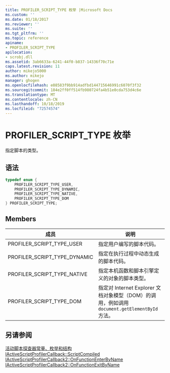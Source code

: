 ```yaml
---
title: PROFILER_SCRIPT_TYPE 枚举 |Microsoft Docs
ms.custom: ''
ms.date: 01/18/2017
ms.reviewer: ''
ms.suite: ''
ms.tgt_pltfrm: ''
ms.topic: reference
apiname:
- PROFILER_SCRIPT_TYPE
apilocation:
- scrobj.dll
ms.assetid: 3ab6633a-6241-44f0-b837-14336f70c71e
caps.latest.revision: 11
author: mikejo5000
ms.author: mikejo
manager: ghogen
ms.openlocfilehash: e08583f9bb914adfbd144715646991c6070f3f32
ms.sourcegitcommit: 184e2ff0ff514fb980724fa4b51e0cda753d4c6e
ms.translationtype: MT
ms.contentlocale: zh-CN
ms.lasthandoff: 10/18/2019
ms.locfileid: "72574574"
---
```

# <a name="profiler_script_type-enumeration"></a>PROFILER_SCRIPT_TYPE 枚举
指定脚本的类型。  
  
## <a name="syntax"></a>语法  
  
```cpp
typedef enum {  
    PROFILER_SCRIPT_TYPE_USER,  
    PROFILER_SCRIPT_TYPE_DYNAMIC,  
    PROFILER_SCRIPT_TYPE_NATIVE,  
    PROFILER_SCRIPT_TYPE_DOM  
} PROFILER_SCRIPT_TYPE;  
```  
  
## <a name="members"></a>Members  
  
|成员|说明|  
|------------|-----------------|  
|PROFILER_SCRIPT_TYPE_USER|指定用户编写的脚本代码。|  
|PROFILER_SCRIPT_TYPE_DYNAMIC|指定在执行过程中动态生成的脚本代码。|  
|PROFILER_SCRIPT_TYPE_NATIVE|指定本机函数和脚本引擎定义的对象的脚本类型。|  
|PROFILER_SCRIPT_TYPE_DOM|指定对 Internet Explorer 文档对象模型（DOM）的调用，例如调用 `document.getElementById` 方法。|  
  
## <a name="see-also"></a>另请参阅  
 [活动脚本探查器常量、枚举和结构](../../winscript/reference/active-script-profiler-constants-enumerations-and-structures.md)   
 [IActiveScriptProfilerCallback::ScriptCompiled](../../winscript/reference/iactivescriptprofilercallback-scriptcompiled.md)   
 [IActiveScriptProfilerCallback2::OnFunctionEnterByName](../../winscript/reference/iactivescriptprofilercallback2-onfunctionenterbyname.md)   
 [IActiveScriptProfilerCallback2::OnFunctionExitByName](../../winscript/reference/iactivescriptprofilercallback2-onfunctionexitbyname.md)